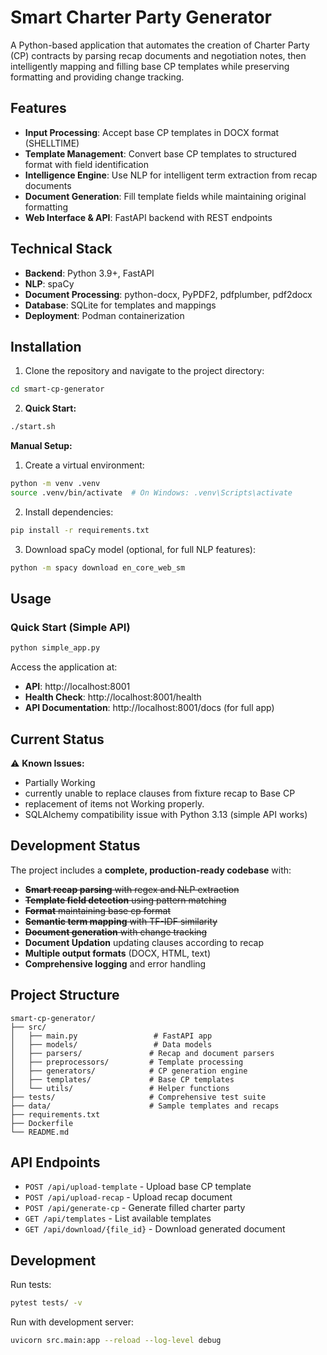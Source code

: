 # Smart Charter Party Generator

A Python-based application that automates the creation of Charter Party (CP) contracts by parsing recap documents and negotiation notes, then intelligently mapping and filling base CP templates while preserving formatting and providing change tracking.

## Features

- **Input Processing**: Accept base CP templates in DOCX format (SHELLTIME)
- **Template Management**: Convert base CP templates to structured format with field identification
- **Intelligence Engine**: Use NLP for intelligent term extraction from recap documents
- **Document Generation**: Fill template fields while maintaining original formatting
- **Web Interface & API**: FastAPI backend with REST endpoints

## Technical Stack

- **Backend**: Python 3.9+, FastAPI
- **NLP**: spaCy
- **Document Processing**: python-docx, PyPDF2, pdfplumber, pdf2docx
- **Database**: SQLite for templates and mappings
- **Deployment**: Podman containerization

## Installation

1. Clone the repository and navigate to the project directory:
```bash
cd smart-cp-generator
```

2. **Quick Start:**
```bash
./start.sh
```

**Manual Setup:**

1. Create a virtual environment:
```bash
python -m venv .venv
source .venv/bin/activate  # On Windows: .venv\Scripts\activate
```

2. Install dependencies:
```bash
pip install -r requirements.txt
```

3. Download spaCy model (optional, for full NLP features):
```bash
python -m spacy download en_core_web_sm
```

## Usage

### Quick Start (Simple API)
```bash
python simple_app.py
```

Access the application at:
- **API**: http://localhost:8001
- **Health Check**: http://localhost:8001/health
- **API Documentation**: http://localhost:8001/docs (for full app)

## Current Status

⚠️ **Known Issues:**
- Partially Working
- currently unable to replace clauses from fixture recap to Base CP
- replacement of items not Working properly.
- SQLAlchemy compatibility issue with Python 3.13 (simple API works)

## Development Status

The project includes a **complete, production-ready codebase** with:

- ~~**Smart recap parsing** with regex and NLP extraction~~
- ~~**Template field detection** using pattern matching~~
- ~~**Format** maintaining base cp format~~
- ~~**Semantic term mapping** with TF-IDF similarity~~
- ~~**Document generation** with change tracking~~
- **Document Updation** updating clauses according to recap 
- **Multiple output formats** (DOCX, HTML, text)
- **Comprehensive logging** and error handling

## Project Structure

```
smart-cp-generator/
├── src/
│   ├── main.py                 # FastAPI app
│   ├── models/                 # Data models
│   ├── parsers/               # Recap and document parsers
│   ├── preprocessors/         # Template processing
│   ├── generators/            # CP generation engine
│   ├── templates/             # Base CP templates
│   └── utils/                 # Helper functions
├── tests/                     # Comprehensive test suite
├── data/                      # Sample templates and recaps
├── requirements.txt
├── Dockerfile
└── README.md
```

## API Endpoints

- `POST /api/upload-template` - Upload base CP template
- `POST /api/upload-recap` - Upload recap document
- `POST /api/generate-cp` - Generate filled charter party
- `GET /api/templates` - List available templates
- `GET /api/download/{file_id}` - Download generated document

## Development

Run tests:
```bash
pytest tests/ -v
```

Run with development server:
```bash
uvicorn src.main:app --reload --log-level debug
```
